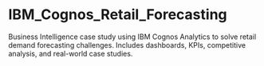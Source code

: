 # IBM_Cognos_Retail_Forecasting
Business Intelligence case study using IBM Cognos Analytics to solve retail demand forecasting challenges. Includes dashboards, KPIs, competitive analysis, and real-world case studies.
